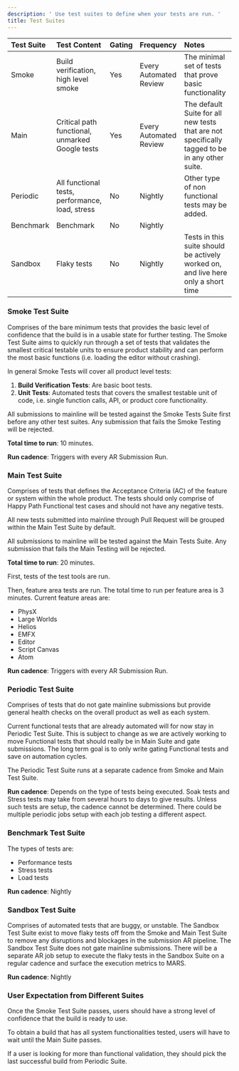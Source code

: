 ```yaml
---
description: ' Use test suites to define when your tests are run. '
title: Test Suites
---
```


Test Suite | Test Content | Gating | Frequency | Notes
:--| :--| :--| :--| :--
Smoke | Build verification, high level smoke | Yes | Every Automated Review | The minimal set of tests that prove basic functionality
Main | Critical path functional, unmarked Google tests | Yes | Every Automated Review | The default Suite for all new tests that are not specifically tagged to be in any other suite.
Periodic | All functional tests, performance, load, stress | No | Nightly | Other type of non functional tests may be added.
Benchmark | Benchmark | No | Nightly | 
Sandbox | Flaky tests | No | Nightly | Tests in this suite should be actively worked on, and live here only a short time

### Smoke Test Suite

Comprises of the bare minimum tests that provides the basic level of confidence that the build is in a usable state for further testing. The Smoke Test Suite aims to quickly run through a set of tests that validates the smallest critical testable units to ensure product stability and can perform the most basic functions (i.e. loading the editor without crashing).

In general Smoke Tests will cover all product level tests:

1. **Build Verification Tests**: Are basic boot tests.
2. **Unit Tests**: Automated tests that covers the smallest testable unit of code, i.e. single function calls, API, or product core functionality. 

All submissions to mainline will be tested against the Smoke Tests Suite first before any other test suites. Any submission that fails the Smoke Testing will be rejected.

**Total time to run**: 10 minutes.

**Run cadence**: Triggers with every AR Submission Run.

### Main Test Suite

Comprises of tests that defines the Acceptance Criteria (AC) of the feature or system within the whole product. The tests should only comprise of Happy Path Functional test cases and should not have any negative tests.  

All new tests submitted into mainline through Pull Request will be grouped within the Main Test Suite by default.

All submissions to mainline will be tested against the Main Tests Suite. Any submission that fails the Main Testing will be rejected.

**Total time to run**: 20 minutes.

First, tests of the test tools are run.

Then, feature area tests are run. The total time to run per feature area is 3 minutes. Current feature areas are:

* PhysX
* Large Worlds
* Helios
* EMFX
* Editor
* Script Canvas
* Atom

**Run cadence**: Triggers with every AR Submission Run.

### Periodic Test Suite

Comprises of tests that do not gate mainline submissions but provide general health checks on the overall product as well as each system.

Current functional tests that are already automated will for now stay in Periodic Test Suite. This is subject to change as we are actively working to move Functional tests that should really be in Main Suite and gate submissions. The long term goal is to only write gating Functional tests and save on automation cycles.

The Periodic Test Suite runs at a separate cadence from Smoke and Main Test Suite.

**Run cadence**: Depends on the type of tests being executed. Soak tests and Stress tests may take from several hours to days to give results. Unless such tests are setup, the cadence cannot be determined. There could be multiple periodic jobs setup with each job testing a different aspect.

### Benchmark Test Suite

The types of tests are:

* Performance tests
* Stress tests
* Load tests

**Run cadence**: Nightly

### Sandbox Test Suite

Comprises of automated tests that are buggy, or unstable. The Sandbox Test Suite exist to move flaky tests off from the Smoke and Main Test Suite to remove any disruptions and blockages in the submission AR pipeline. The Sandbox Test Suite does not gate mainline submissions. There will be a separate AR job setup to execute the flaky tests in the Sandbox Suite on a regular cadence and surface the execution metrics to MARS.

**Run cadence**: Nightly

### User Expectation from Different Suites

Once the Smoke Test Suite passes, users should have a strong level of confidence that the build is ready to use.

To obtain a build that has all system functionalities tested, users will have to wait until the Main Suite passes.

If a user is looking for more than functional validation, they should pick the last successful build from Periodic Suite.